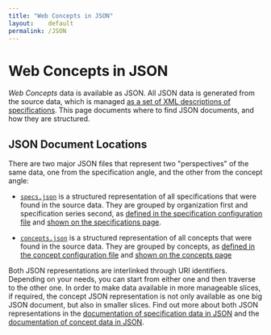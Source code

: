 ```yaml
---
title: "Web Concepts in JSON"
layout:    default
permalink: /JSON
---
```


# Web Concepts in JSON

*Web Concepts* data is available as JSON. All JSON data is generated from the source data, which is managed [as a set of XML descriptions of specifications](https://github.com/dret/webconcepts/tree/gh-pages/specs/src). This page documents where to find JSON documents, and how they are structured.


## JSON Document Locations

There are two major JSON files that represent two "perspectives" of the same data, one from the specification angle, and the other from the concept angle:

* [`specs.json`](/specs/specs.json) is a structured representation of all specifications that were found in the source data. They are grouped by organization first and specification series second, as [defined in the specification configuration file](/specs/specs.xml) and [shown on the specifications page](specs/).

* [`concepts.json`](/concepts.json) is a structured representation of all concepts that were found in the source data. They are grouped by concepts, as [defined in the concept configuration file](/concepts.xml) and [shown on the concepts page](/concepts)

Both JSON representations are interlinked through URI identifiers. Depending on your needs, you can start from either one and then traverse to the other one. In order to make data available in more manageable slices, if required, the concept JSON representation is not only available as one big JSON document, but also in smaller slices. Find out more about both JSON representations in the [documentation of specification data in JSON](JSON-specs) and the [documentation of concept data in JSON](JSON-concepts).
